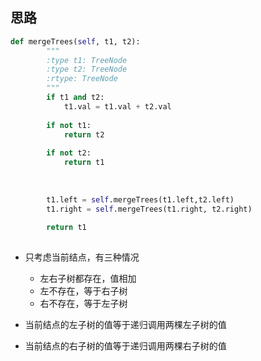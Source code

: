 ## 思路

```Python
def mergeTrees(self, t1, t2):
        """
        :type t1: TreeNode
        :type t2: TreeNode
        :rtype: TreeNode
        """
        if t1 and t2:
            t1.val = t1.val + t2.val
        
        if not t1:
            return t2
        
        if not t2:
            return t1
        
        
        
        t1.left = self.mergeTrees(t1.left,t2.left)
        t1.right = self.mergeTrees(t1.right, t2.right)
        
        return t1
        
```

- 只考虑当前结点，有三种情况
    - 左右子树都存在，值相加
    - 左不存在，等于右子树
    - 右不存在，等于左子树

- 当前结点的左子树的值等于递归调用两棵左子树的值
- 当前结点的右子树的值等于递归调用两棵右子树的值

